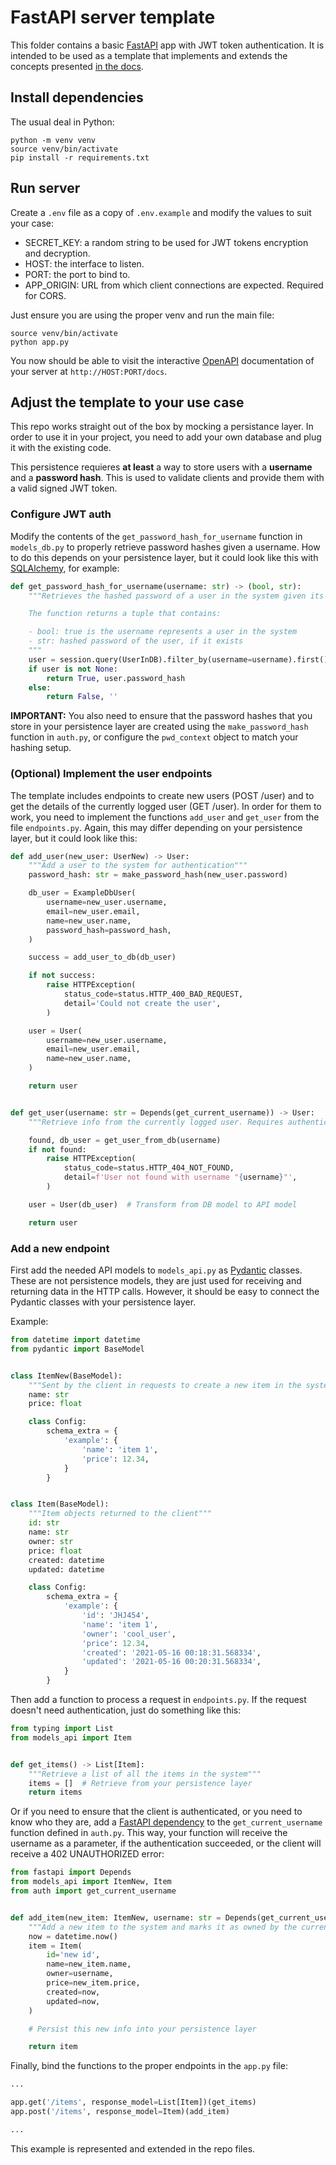 # FastAPI server template

This folder contains a basic [FastAPI](https://fastapi.tiangolo.com/) app with JWT token authentication. It is intended
to be used as a template that implements and extends the concepts presented
[in the docs](https://fastapi.tiangolo.com/tutorial/security/oauth2-jwt/).

## Install dependencies

The usual deal in Python:

```shell
python -m venv venv
source venv/bin/activate
pip install -r requirements.txt
```

## Run server

Create a `.env` file as a copy of `.env.example` and modify the values to suit your case:

- SECRET_KEY: a random string to be used for JWT tokens encryption and decryption.
- HOST: the interface to listen.
- PORT: the port to bind to.
- APP_ORIGIN: URL from which client connections are expected. Required for CORS.

Just ensure you are using the proper venv and run the main file:

```shell
source venv/bin/activate
python app.py
```

You now should be able to visit the interactive [OpenAPI](https://www.openapis.org/) documentation of your server
at `http://HOST:PORT/docs`.

## Adjust the template to your use case

This repo works straight out of the box by mocking a persistance layer. In order to use it in your project, you need to
add your own database and plug it with the existing code.

This persistence requieres **at least** a way to store users with a **username** and a **password hash**. This is used
to validate clients and provide them with a valid signed JWT token.

### Configure JWT auth

Modify the contents of the `get_password_hash_for_username` function in `models_db.py` to properly retrieve password
hashes given a username. How to do this depends on your persistence layer, but it could look like this
with [SQLAlchemy](https://www.sqlalchemy.org/), for example:

```python
def get_password_hash_for_username(username: str) -> (bool, str):
    """Retrieves the hashed password of a user in the system given its username

    The function returns a tuple that contains:

    - bool: true is the username represents a user in the system
    - str: hashed password of the user, if it exists
    """
    user = session.query(UserInDB).filter_by(username=username).first()
    if user is not None:
        return True, user.password_hash
    else:
        return False, ''
```

**IMPORTANT:** You also need to ensure that the password hashes that you store in your persistence layer are created
using the `make_password_hash` function in `auth.py`, or configure the `pwd_context` object to match your hashing setup.

### (Optional) Implement the user endpoints

The template includes endpoints to create new users (POST /user) and to get the details of the currently 
logged user (GET /user). In order for them to work, you need to implement the functions `add_user` and
`get_user` from the file `endpoints.py`. Again, this may differ depending on your persistence layer, but 
it could look like this:

```python
def add_user(new_user: UserNew) -> User:
    """Add a user to the system for authentication"""
    password_hash: str = make_password_hash(new_user.password)

    db_user = ExampleDbUser(
        username=new_user.username,
        email=new_user.email,
        name=new_user.name,
        password_hash=password_hash,
    )

    success = add_user_to_db(db_user)

    if not success:
        raise HTTPException(
            status_code=status.HTTP_400_BAD_REQUEST,
            detail='Could not create the user',
        )

    user = User(
        username=new_user.username,
        email=new_user.email,
        name=new_user.name,
    )

    return user


def get_user(username: str = Depends(get_current_username)) -> User:
    """Retrieve info from the currently logged user. Requires authentication."""

    found, db_user = get_user_from_db(username)
    if not found:
        raise HTTPException(
            status_code=status.HTTP_404_NOT_FOUND,
            detail=f'User not found with username "{username}"',
        )

    user = User(db_user)  # Transform from DB model to API model

    return user
```

### Add a new endpoint

First add the needed API models to `models_api.py` as [Pydantic](https://pydantic-docs.helpmanual.io/)
classes. These are not persistence models, they are just used for receiving and returning data in the HTTP calls.
However, it should be easy to connect the Pydantic classes with your persistence layer.

Example:

```python
from datetime import datetime
from pydantic import BaseModel


class ItemNew(BaseModel):
    """Sent by the client in requests to create a new item in the system"""
    name: str
    price: float

    class Config:
        schema_extra = {
            'example': {
                'name': 'item 1',
                'price': 12.34,
            }
        }


class Item(BaseModel):
    """Item objects returned to the client"""
    id: str
    name: str
    owner: str
    price: float
    created: datetime
    updated: datetime

    class Config:
        schema_extra = {
            'example': {
                'id': 'JHJ454',
                'name': 'item 1',
                'owner': 'cool_user',
                'price': 12.34,
                'created': '2021-05-16 00:18:31.568334',
                'updated': '2021-05-16 00:20:31.568334',
            }
        }
```

Then add a function to process a request in `endpoints.py`. If the request doesn't need authentication, just do
something like this:

```python
from typing import List
from models_api import Item


def get_items() -> List[Item]:
    """Retrieve a list of all the items in the system"""
    items = []  # Retrieve from your persistence layer
    return items
```

Or if you need to ensure that the client is authenticated, or you need to know who they are, add a [FastAPI dependency](https://fastapi.tiangolo.com/tutorial/dependencies/) to
the `get_current_username` function defined in `auth.py`. This way, your function will receive the username as a
parameter, if the authentication succeeded, or the client will receive a 402 UNAUTHORIZED error:

```python
from fastapi import Depends
from models_api import ItemNew, Item
from auth import get_current_username


def add_item(new_item: ItemNew, username: str = Depends(get_current_username)) -> Item:
    """Add a new item to the system and marks it as owned by the current user. Requires authentication"""
    now = datetime.now()
    item = Item(
        id='new id',
        name=new_item.name,
        owner=username,
        price=new_item.price,
        created=now,
        updated=now,
    )

    # Persist this new info into your persistence layer

    return item
```

Finally, bind the functions to the proper endpoints in the `app.py` file:

```python
...

app.get('/items', response_model=List[Item])(get_items)
app.post('/items', response_model=Item)(add_item)

...
```

This example is represented and extended in the repo files.
